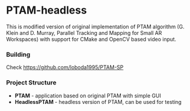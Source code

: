 # PTAM-headless

This is modified version of original implementation of PTAM algorithm (G. Klein and D. Murray, Parallel Tracking and Mapping for Small AR Workspaces)
with support for CMake and OpenCV based video input.

### Building
Check https://github.com/loboda1995/PTAM-SP

### Project Structure
* **PTAM** - application based on original PTAM with simple GUI
* **HeadlessPTAM** - headless version of PTAM, can be used for testing
